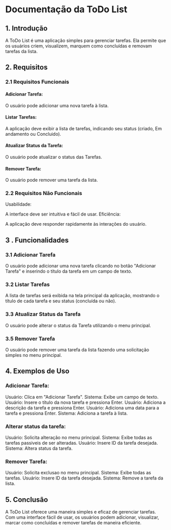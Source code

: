 
# Documentação da ToDo List

## 1. Introdução
A ToDo List é uma aplicação simples para gerenciar tarefas. Ela permite que os usuários criem, visualizem, marquem como concluídas e removam tarefas da lista.

## 2. Requisitos

### 2.1 Requisitos Funcionais

#### Adicionar Tarefa:

O usuário pode adicionar uma nova tarefa à lista.
#### Listar Tarefas:

A aplicação deve exibir a lista de tarefas, indicando seu status (criado, Em andamento ou Concluido).
#### Atualizar Status da Tarefa:

O usuário pode atualizar o status das Tarefas.
#### Remover Tarefa:

O usuário pode remover uma tarefa da lista.

### 2.2 Requisitos Não Funcionais
Usabilidade:

A interface deve ser intuitiva e fácil de usar.
Eficiência:

A aplicação deve responder rapidamente às interações do usuário.

## 3 . Funcionalidades

### 3.1 Adicionar Tarefa
O usuário pode adicionar uma nova tarefa clicando no botão "Adicionar Tarefa" e inserindo o título da tarefa em um campo de texto.

### 3.2 Listar Tarefas
A lista de tarefas será exibida na tela principal da aplicação, mostrando o título de cada tarefa e seu status (concluída ou não).

### 3.3 Atualizar Status da Tarefa
O usuário pode alterar o status da Tarefa utilizando o menu principal.

### 3.5 Remover Tarefa
O usuário pode remover uma tarefa da lista fazendo uma solicitação simples no menu principal.

## 4. Exemplos de Uso
### Adicionar Tarefa:

Usuário: Clica em "Adicionar Tarefa".
Sistema: Exibe um campo de texto.
Usuário: Insere o título da nova tarefa e pressiona Enter.
Usuário: Adiciona a descrição da tarefa e pressiona Enter.
Usuário: Adiciona uma data para a tarefa e pressiona Enter.
Sistema: Adiciona a tarefa à lista.
### Alterar status da tarefa:

Usuário: Solicita alteração no menu principal.
Sistema: Exibe todas as tarefas passiveis de ser alteradas.
Usuário: Insere ID da tarefa desejada.
Sistema: Altera status da tarefa.
### Remover Tarefa:

Usuário: Solicita exclusao no menu principal.
Sistema: Exibe todas as tarefas.
Usuário: Insere ID da tarefa desejada.
Sistema: Remove a tarefa da lista.
## 5. Conclusão
A ToDo List oferece uma maneira simples e eficaz de gerenciar tarefas. Com uma interface fácil de usar, os usuários podem adicionar, visualizar, marcar como concluídas e remover tarefas de maneira eficiente.

